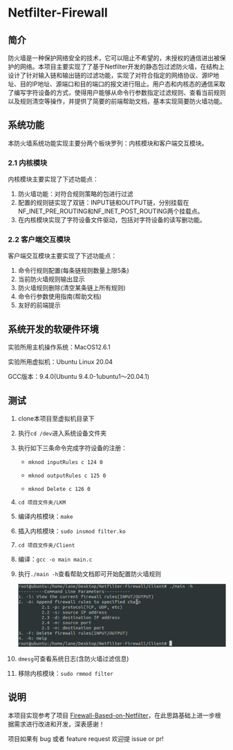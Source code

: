 # Netfilter-Firewall

## 简介

防火墙是一种保护网络安全的技术，它可以阻止不希望的，未授权的通信进出被保护的网络。本项目主要实现了了基于Netfilter开发的静态包过滤防火墙，在结构上设计了针对输入链和输出链的过滤功能，实现了对符合指定的网络协议、源IP地址、目的IP地址、源端口和目的端口的报文进行阻止。用户态和内核态的通信采取了编写字符设备的方式，使得用户能够从命令行参数指定过滤规则、查看当前规则以及规则清空等操作，并提供了简要的前端帮助文档，基本实现简要防火墙功能。

## 系统功能

本防火墙系统功能实现主要分两个板块罗列：内核模块和客户端交互模块。

### 2.1 内核模块

内核模块主要实现了下述功能点：

1. 防火墙功能：对符合规则策略的包进行过滤
2. 配置的规则链实现了双链：INPUT链和OUTPUT链，分别挂载在NF_INET_PRE_ROUTING和NF_INET_POST_ROUTING两个挂载点。
3. 在内核模块实现了字符设备文件驱动，包括对字符设备的读写删功能。

### 2.2 客户端交互模块

客户端交互模块主要实现了下述功能点：

1. 命令行规则配置(每条链规则数量上限5条)
2. 当前防火墙规则输出显示
3. 防火墙规则删除(清空某条链上所有规则)
4. 命令行参数使用指南(帮助文档)
5. 友好的前端提示

## 系统开发的软硬件环境

实验所用主机操作系统：MacOS12.6.1

实验所用虚拟机：Ubuntu Linux 20.04

GCC版本：9.4.0(Ubuntu 9.4.0-1ubuntu1～20.04.1)

## 测试

1. clone本项目至虚拟机目录下

2. 执行`cd /dev`进入系统设备文件夹

3. 执行如下三条命令完成字符设备的注册：

   - `mknod inputRules c 124 0`

   - `mknod outputRules c 125 0`

   - `mknod Delete c 126 0`

4. `cd 项目文件夹/LKM`

5. 编译内核模块：`make`

6. 插入内核模块：`sudo insmod filter.ko`

7. `cd 项目文件夹/Client`

8. 编译：`gcc -o main main.c`

9. 执行`./main -h`查看帮助文档即可开始配置防火墙规则

   ![image-20230318133621607](images/image-20230318133621607.png)

10. `dmesg`可查看系统日志(含防火墙过滤信息)

11. 移除内核模块：`sudo rmmod filter`

## 说明

本项目实现参考了项目 [Firewall-Based-on-Netfilter](https://github.com/mryuan0428/Firewall-Based-on-Netfilter)，在此思路基础上进一步根据需求进行改进和开发，深表感谢！

项目如果有 bug 或者 feature request 欢迎提 issue or pr!

